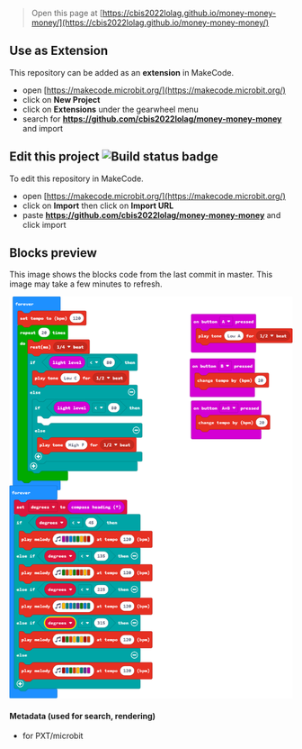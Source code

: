 
> Open this page at [https://cbis2022lolag.github.io/money-money-money/](https://cbis2022lolag.github.io/money-money-money/)

## Use as Extension

This repository can be added as an **extension** in MakeCode.

* open [https://makecode.microbit.org/](https://makecode.microbit.org/)
* click on **New Project**
* click on **Extensions** under the gearwheel menu
* search for **https://github.com/cbis2022lolag/money-money-money** and import

## Edit this project ![Build status badge](https://github.com/cbis2022lolag/money-money-money/workflows/MakeCode/badge.svg)

To edit this repository in MakeCode.

* open [https://makecode.microbit.org/](https://makecode.microbit.org/)
* click on **Import** then click on **Import URL**
* paste **https://github.com/cbis2022lolag/money-money-money** and click import

## Blocks preview

This image shows the blocks code from the last commit in master.
This image may take a few minutes to refresh.

![A rendered view of the blocks](https://github.com/cbis2022lolag/money-money-money/raw/master/.github/makecode/blocks.png)

#### Metadata (used for search, rendering)

* for PXT/microbit
<script src="https://makecode.com/gh-pages-embed.js"></script><script>makeCodeRender("{{ site.makecode.home_url }}", "{{ site.github.owner_name }}/{{ site.github.repository_name }}");</script>

